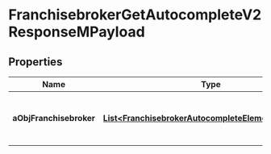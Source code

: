 

# FranchisebrokerGetAutocompleteV2ResponseMPayload

## Properties

Name | Type | Description | Notes
------------ | ------------- | ------------- | -------------
**aObjFranchisebroker** | [**List&lt;FranchisebrokerAutocompleteElementResponse&gt;**](FranchisebrokerAutocompleteElementResponse.md) | An array of Franchisebroker autocomplete element response. | 




